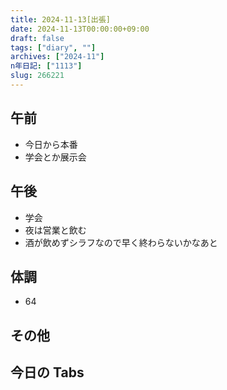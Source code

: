 ```yaml
---
title: 2024-11-13[出張]
date: 2024-11-13T00:00:00+09:00
draft: false
tags: ["diary", ""]
archives: ["2024-11"]
n年日記: ["1113"]
slug: 266221
---
```


## 午前

- 今日から本番
- 学会とか展示会

## 午後

- 学会
- 夜は営業と飲む
- 酒が飲めずシラフなので早く終わらないかなあと

## 体調

- 64

## その他

## 今日の Tabs
